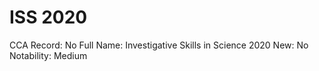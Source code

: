 # ISS 2020

CCA Record: No
Full Name: Investigative Skills in Science 2020
New: No
Notability: Medium